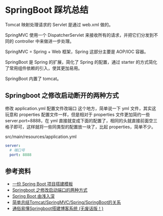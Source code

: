 # SpringBoot 踩坑总结

Tomcat 映射处理请求的 Servlet 是通过 web.xml 做的。

SpringMVC 使用一个 DispatcherServlet 来接收所有的请求，并把它们分发到不同的 controller 中来做进一步处理。

SpringMVC = Spring + Web 框架，Spring 这部分主要是 AOP/IOC 容器。

SpringBoot 是 Spring 的扩展，简化了 Spring 的配置，通过 starter 的方式简化了常用组件依赖的引入，使其更加易用。

SpringBoot 内置了 tomcat。

## Springboot 之修改启动断开的两种方式

修改 application.yml 配置文件改端口
这个地方，简单说一下 yml 文件，其实这玩意和 properties 配置文件一样，但是相对于 properties 文件更加简约一些 server.port=8888，在 yml 直接就变成下面的配置了，相同的头就直接前面空三格子即可，这样就将一些同类型的配置放一块了，比起 properties，简单不少。

src/main/resources/application.yml

```yml
server:
  # 端口号
  port: 8888
```

## 参考资料

- [一份 Spring Boot 项目搭建模板](https://mp.weixin.qq.com/s/voa-TmlaAKI0YRfBeYQvOw)
- [Springboot 之修改启动端口的两种方式](https://blog.csdn.net/yelllowcong/article/details/79216889)
- [Spring Boot 由浅入深](https://www.zhihu.com/column/c_1220645272004603904)
- [简单总结Tomcat/SpringMVC/Spring/SpringBoot的关系
](https://www.cnblogs.com/wuyuegb2312/p/12970114.html)
- [通俗易懂Springboot搭建博客系统 (无废话版！)](https://www.bilibili.com/video/BV1664y1F7c1?p=26)